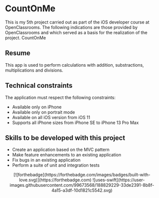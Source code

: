 # CountOnMe
This is my 5th project carried out as part of the iOS developer course at OpenClassrooms. The following indications are those provided by OpenClassrooms and which served as a basis for the realization of the project.
CountOnMe

## Resume

This app is used to perform calculations with addition, substractions, multiplications and divisions.

## Technical constraints

The application must respect the following constraints:

- Available only on iPhone
- Available only on portrait mode
- Available on all iOS version from iOS 11
- Supports all iPhone sizes from iPhone SE to iPhone 13 Pro Max

## Skills to be developed with this project

- Create an application based on the MVC pattern
- Make feature enhancements to an existing application
- Fix bugs in an existing application
- Perform a suite of unit and integration tests

<p align="center">
[![forthebadge](https://forthebadge.com/images/badges/built-with-love.svg)](https://forthebadge.com)
![uses-swift](https://user-images.githubusercontent.com/99673568/188829229-33de2391-8b8f-4a15-a3df-10d1821c5542.svg)
</p>


